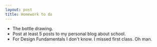 ```yaml
---
layout: post
title: Homework to do
---
```


<ul>
<li>The bottle drawing.</li>
<li>Post at least 5 posts to my personal blog about school.</li>
<li>For Design Fundamentals I don't know. I missed first class. Oh man.</li>
</ul>
